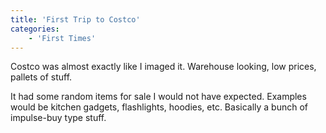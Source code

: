 ```yaml
---
title: 'First Trip to Costco'
categories:
    - 'First Times'
---
```

Costco was almost exactly like I imaged it. Warehouse looking, low prices, pallets of stuff.

It had some random items for sale I would not have expected. Examples would be kitchen gadgets, flashlights, hoodies, etc. Basically a bunch of impulse-buy type stuff.
